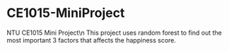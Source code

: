 # CE1015-MiniProject
NTU CE1015 Mini Project\n
This project uses random forest to find out the most important 3 factors that affects the happiness score. 
